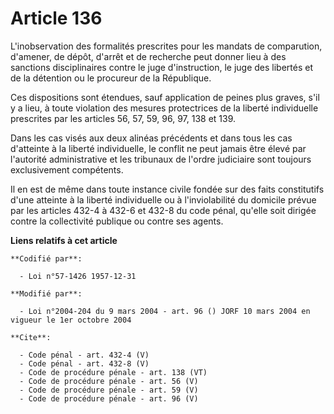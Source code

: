 # Article 136

L'inobservation des formalités prescrites pour les mandats de comparution, d'amener, de dépôt, d'arrêt et de recherche peut
donner lieu à des sanctions disciplinaires contre le juge d'instruction, le juge des libertés et de la détention ou le
procureur de la République. 

Ces dispositions sont étendues, sauf application de peines plus graves, s'il y a lieu, à toute violation des mesures
protectrices de la liberté individuelle prescrites par les articles 56, 57, 59, 96, 97, 138 et 139. 

Dans les cas visés aux deux alinéas précédents et dans tous les cas d'atteinte à la liberté individuelle, le conflit ne peut
jamais être élevé par l'autorité administrative et les tribunaux de l'ordre judiciaire sont toujours exclusivement
compétents. 

Il en est de même dans toute instance civile fondée sur des faits constitutifs d'une atteinte à la liberté individuelle ou à
l'inviolabilité du domicile prévue par les articles 432-4 à 432-6 et 432-8 du code pénal, qu'elle soit dirigée contre la
collectivité publique ou contre ses agents.

**Liens relatifs à cet article**

	**Codifié par**:

	  - Loi n°57-1426 1957-12-31

	**Modifié par**:

	  - Loi n°2004-204 du 9 mars 2004 - art. 96 () JORF 10 mars 2004 en vigueur le 1er octobre 2004

	**Cite**:

	  - Code pénal - art. 432-4 (V)
	  - Code pénal - art. 432-8 (V)
	  - Code de procédure pénale - art. 138 (VT)
	  - Code de procédure pénale - art. 56 (V)
	  - Code de procédure pénale - art. 59 (V)
	  - Code de procédure pénale - art. 96 (V)
